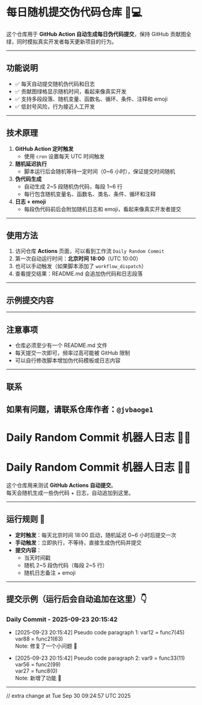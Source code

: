 # 每日随机提交伪代码仓库 📝💻

这个仓库用于 **GitHub Action 自动生成每日伪代码提交**，保持 GitHub 贡献图全绿，同时模拟真实开发者每天更新项目的行为。

---

## 功能说明

- ✅ 每天自动提交随机伪代码和日志
- ✅ 贡献图绿格显示随机时间，看起来像真实开发
- ✅ 支持多段段落、随机变量、函数名、循环、条件、注释和 emoji
- ✅ 低封号风险，行为接近人工开发

---

## 技术原理

1. **GitHub Action 定时触发**  
   - 使用 `cron` 设置每天 UTC 时间触发
2. **随机延迟执行**  
   - 脚本运行后会随机等待一定时间（0~6 小时），保证提交时间随机
3. **伪代码生成**  
   - 自动生成 2~5 段随机伪代码，每段 1~6 行
   - 每行包含随机变量名、函数名、类名、条件、循环和注释
4. **日志 + emoji**  
   - 每段伪代码前后会附加随机日志和 emoji，看起来像真实开发者提交

---

## 使用方法

1. 访问仓库 **Actions** 页面，可以看到工作流 `Daily Random Commit`  
2. 第一次自动运行时间：**北京时间 18:00**（UTC 10:00）  
3. 也可以手动触发（如果脚本添加了 `workflow_dispatch`）  
4. 查看提交结果：README.md 会追加伪代码和日志段落  

---

## 示例提交内容


---

## 注意事项

- 仓库必须至少有一个 README.md 文件
- 每天提交一次即可，频率过高可能被 GitHub 限制
- 可以自行修改脚本增加伪代码模板或日志内容

---

## 联系

如果有问题，请联系仓库作者：`@jvbaoge1`
---

# Daily Random Commit 机器人日志 🤖📒
# Daily Random Commit 机器人日志 🤖📒

这个仓库用来测试 **GitHub Actions 自动提交**。  
每天会随机生成一些伪代码 + 日志，自动追加到这里。  

---

## 运行规则 📌
- **定时触发**：每天北京时间 18:00 启动，随机延迟 0~6 小时后提交一次  
- **手动触发**：立即执行，不等待，直接生成伪代码并提交  
- **提交内容**：
  - 当天时间戳
  - 随机 2~5 段伪代码（每段 2~5 行）
  - 随机日志备注 + emoji

---

## 提交示例（运行后会自动追加在这里）👇

### Daily Commit - 2025-09-23 20:15:42
- [2025-09-23 20:15:42] Pseudo code paragraph 1:
  var12 = func7(45)  
  var88 = func21(63)  
  Note: 修复了一个小问题 🐛  

- [2025-09-23 20:15:42] Pseudo code paragraph 2:
  var9 = func33(11)  
  var56 = func2(99)  
  var27 = func8(0)  
  Note: 新增了功能 🚀  

---

// extra change at Tue Sep 30 09:24:57 UTC 2025

